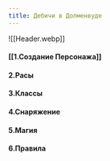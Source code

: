 ```yaml
---
title: Дебичи в Долменвуде
---
```

![[Header.webp]]

#### [[1.Создание Персонажа]]

#### 2.Расы

#### 3.Классы

#### 4.Снаряжение

#### 5.Магия

#### 6.Правила

